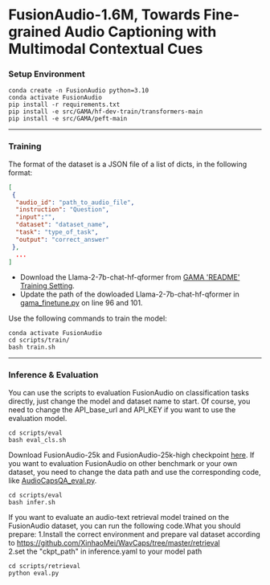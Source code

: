 # FusionAudio-1.6M, Towards Fine-grained Audio Captioning with Multimodal Contextual Cues 

### Setup Environment

```shell
conda create -n FusionAudio python=3.10
conda activate FusionAudio
pip install -r requirements.txt
pip install -e src/GAMA/hf-dev-train/transformers-main
pip install -e src/GAMA/peft-main
```

----

### Training

The format of the dataset is a JSON file of a list of dicts, in the following format:

```json
[
 {
  "audio_id": "path_to_audio_file",
  "instruction": "Question",
  "input":"",
  "dataset": "dataset_name",
  "task": "type_of_task",
  "output": "correct_answer"
 },
  ...
]
```

- Download the Llama-2-7b-chat-hf-qformer from [GAMA 'README' Training Setting](https://github.com/Sreyan88/GAMA).
- Update the path of the dowloaded Llama-2-7b-chat-hf-qformer in [gama_finetune.py](.src/GAMA/gama_finetune.py) on line 96 and 101.

Use the following commands to train the model:

```shell
conda activate FusionAudio
cd scripts/train/
bash train.sh
```

----

### Inference & Evaluation

You can use the scripts to evaluation FusionAudio on classification tasks directly, just change the model and dataset name to start. Of course, you need to change the API_base_url and API_KEY  if you want to use the evaluation model.

```shell
cd scripts/eval
bash eval_cls.sh
```
Download FusionAudio-25k and FusionAudio-25k-high checkpoint [here](https://huggingface.co/SatsukiVie/FusionAudio/tree/main).
If you want to evaluation FusionAudio on other benchmark or your own dataset, you need to change the data path and use the corresponding code, like [AudioCapsQA_eval.py](.src/eval/AudioBench/AudioCapsQA/AudioCapsQA_eval.py).

```shell
cd scripts/eval
bash infer.sh
```
If you want to evaluate an audio-text retrieval model trained on the FusionAudio dataset, you can run the following code.What you should prepare:
1.Install the correct environment and prepare val dataset according to https://github.com/XinhaoMei/WavCaps/tree/master/retrieval   
2.set the "ckpt_path" in inference.yaml to your model path
```shell
cd scripts/retrieval
python eval.py
```
